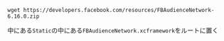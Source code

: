 
```
wget https://developers.facebook.com/resources/FBAudienceNetwork-6.16.0.zip
```

中にある`Static`の中にある`FBAudienceNetwork.xcframework`をルートに置く
